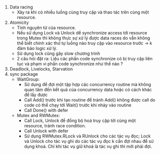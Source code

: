 1. Data racing
    - Xảy ra khi có nhiều luồng cùng truy cập và thao tác trên cùng một resource.
2. Atomicity
    - Tính nguyên tử của resource.
    - Nếu sử dụng Lock và Unlock dể synchronize access tới resource trong Mutex thì không thực sự xử lý được data races do vẫn không thể biết chính xác thứ tự luồng nào truy cập vào resource trước -> k đảm bảo logic xử lý.
    - Sử dụng lock cũng gây slow chương trình
    - 2 câu hỏi đặt ra: Liệu các phần code synchronize có bị truy cập liên tục và phạm vi phần code synchronize như thế nào ?
3. Deadlock, Livelocks, Starvation
4. sync package
   - WaitGroup: 
     - Sử dụng để đợi một tập hợp các concurrency routine mà không quan tâm đến kết quả của concurrency data hoặc có cách khác để lấy được
     - Call Add() trước khi tạo routine để tránh Add() không được call do code có thể chạy tới Wait() trước khi nhảy vào routine
     - Call Done() with defer
   - Mutex and RWMutex:
     - Call Lock, Unlock để đồng bộ hoá truy cập tới cùng một resource, tránh race condition.
     - Call Unlock with defer
     - Sử dụng RWMutex.RLock và RUnlock cho các tác vụ đọc; Lock và Unlock cho tác vụ ghi do các tác vụ đọc k cần đợi nhau để sử dụng khoá. Chỉ khi tác vụ giữ khoá là tác vụ ghi thì mới phải đợi.